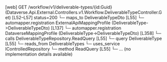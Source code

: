 [web] GET /workflow/v1/deliverable-types/{id:Guid}  (Dataverse.Api.External.Controllers.v1.Workflow.DeliverableTypeController.Get)  [L52–L57] status=200
  └─ maps_to DeliverableTypeDto [L55]
    └─ automapper.registration ExternalApiMappingProfile (DeliverableType->DeliverableTypeDto) [L137]
    └─ automapper.registration DataverseMappingProfile (DeliverableType->DeliverableTypeDto) [L358]
  └─ calls DeliverableTypeRepository.ReadQuery [L55]
  └─ query DeliverableType [L55]
    └─ reads_from DeliverableTypes
  └─ uses_service IControlledRepository<DeliverableType>
    └─ method ReadQuery [L55]
      └─ ... (no implementation details available)


